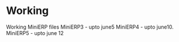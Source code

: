 # Working
Working MiniERP files
MiniERP3 - upto june5
MiniERP4 - upto june10.
MiniERP5 - upto june 12
